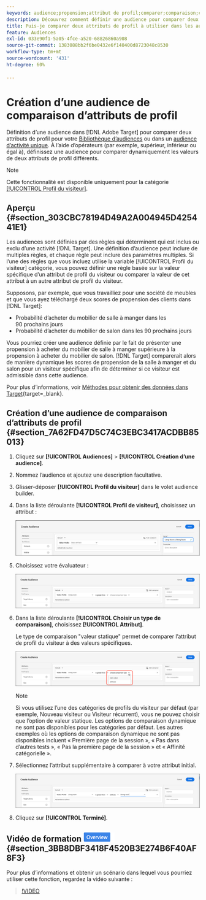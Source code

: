 ```yaml
---
keywords: audience;propension;attribut de profil;comparer;comparaison;créer une audience;création d’audience
description: Découvrez comment définir une audience pour comparer deux attributs de profil.
title: Puis-je comparer deux attributs de profil à utiliser dans les audiences ?
feature: Audiences
exl-id: 033e90f1-5a05-4fce-a520-68826860a908
source-git-commit: 1383088bb2f6be0432e6f140400d8723048c8530
workflow-type: tm+mt
source-wordcount: '431'
ht-degree: 60%

---
```


# Création d’une audience de comparaison d’attributs de profil

Définition d’une audience dans [!DNL Adobe Target] pour comparer deux attributs de profil pour votre [Bibliothèque d’audiences](/help/main/c-target/c-audiences/audiences.md) ou dans un [audience d’activité unique](/help/main/c-target/creating-activity-only-audience.md). À l’aide d’opérateurs (par exemple, supérieur, inférieur ou égal à), définissez une audience pour comparer dynamiquement les valeurs de deux attributs de profil différents.

>[!NOTE]
>
>Cette fonctionnalité est disponible uniquement pour la catégorie [[!UICONTROL Profil du visiteur]](/help/main/c-target/c-audiences/c-target-rules/visitor-profile.md#concept_E972690B9A4C4372A34229FA37EDA38E).

## Aperçu {#section_303CBC78194D49A2A004945D425441E1}

Les audiences sont définies par des règles qui déterminent qui est inclus ou exclu d’une activité [!DNL Target]. Une définition d’audience peut inclure de multiples règles, et chaque règle peut inclure des paramètres multiples. Si l’une des règles que vous incluez utilise la variable [!UICONTROL Profil du visiteur] catégorie, vous pouvez définir une règle basée sur la valeur spécifique d’un attribut de profil du visiteur ou comparer la valeur de cet attribut à un autre attribut de profil du visiteur.

Supposons, par exemple, que vous travailliez pour une société de meubles et que vous ayez téléchargé deux scores de propension des clients dans [!DNL Target]:

* Probabilité d’acheter du mobilier de salle à manger dans les 90 prochains jours
* Probabilité d’acheter du mobilier de salon dans les 90 prochains jours

Vous pourriez créer une audience définie par le fait de présenter une propension à acheter du mobilier de salle à manger supérieure à la propension à acheter du mobilier de salon. [!DNL Target] comparerait alors de manière dynamique les scores de propension de la salle à manger et du salon pour un visiteur spécifique afin de déterminer si ce visiteur est admissible dans cette audience.

Pour plus d’informations, voir [Méthodes pour obtenir des données dans Target](https://experienceleague.corp.adobe.com/docs/target-dev/developer/implementation/methods/methods-to-get-data-into-target.html){target=_blank}.

## Création d’une audience de comparaison d’attributs de profil {#section_7A62FD47D5C74C3EBC3417ACDBB85013}

1. Cliquez sur **[!UICONTROL Audiences]** > **[!UICONTROL Création d’une audience]**.
1. Nommez l’audience et ajoutez une description facultative.
1. Glisser-déposer **[!UICONTROL Profil du visiteur]** dans le volet audience builder.
1. Dans la liste déroulante **[!UICONTROL Profil de visiteur]**, choisissez un attribut :

   ![Score de propension 1](assets/propensity_score_1.png)

1. Choisissez votre évaluateur :

   ![Score de propension 2](assets/propensity_score_2.png)

1. Dans la liste déroulante **[!UICONTROL Choisir un type de comparaison]**, choisissez **[!UICONTROL Attribut]**.

   Le type de comparaison &quot;valeur statique&quot; permet de comparer l’attribut de profil du visiteur à des valeurs spécifiques.

   ![Score de propension 3](assets/propensity_score_3.png)

   >[!NOTE]
   >
   >Si vous utilisez l’une des catégories de profils du visiteur par défaut (par exemple, Nouveau visiteur ou Visiteur récurrent), vous ne pouvez choisir que l’option de valeur statique. Les options de comparaison dynamique ne sont pas disponibles pour les catégories par défaut. Les autres exemples où les options de comparaison dynamique ne sont pas disponibles incluent « Première page de la session », « Pas dans d’autres tests », « Pas la première page de la session » et « Affinité catégorielle ».

1. Sélectionnez l’attribut supplémentaire à comparer à votre attribut initial.

   ![image propension_score_4](assets/propensity_score_4.png)

1. Cliquez sur **[!UICONTROL Terminé]**.

## Vidéo de formation ![Badge d’aperçu](/help/main/assets/overview.png) {#section_3BB8DBF3418F4520B3E274B6F40AF8F3}

Pour plus d’informations et obtenir un scénario dans lequel vous pourriez utiliser cette fonction, regardez la vidéo suivante :

>[!VIDEO](https://video.tv.adobe.com/v/23218/)
